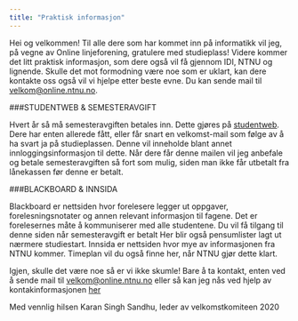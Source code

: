 ```yaml
---
title: "Praktisk informasjon"
---
```


Hei og velkommen! Til alle dere som har kommet inn på informatikk vil jeg, på vegne av Online linjeforening, gratulere med studieplass! Videre kommer det litt praktisk informasjon, som dere også vil få gjennom IDI, NTNU og lignende. Skulle det mot formodning være noe som er uklart, kan dere kontakte oss også vil vi hjelpe etter beste evne. Du kan sende mail til velkom@online.ntnu.no.

###STUDENTWEB & SEMESTERAVGIFT

Hvert år så må semesteravgiften betales inn. Dette gjøres på [studentweb](https://fsweb.no/studentweb/velgInstitusjon.jsf). Dere har enten allerede fått, eller får snart en velkomst-mail som følge av å ha svart ja på studieplassen. Denne vil inneholde blant annet innloggingsinformasjon til dette. Når dere får denne mailen vil jeg anbefale og betale semesteravgiften så fort som mulig, siden man ikke får utbetalt fra lånekassen før denne er betalt. 

###BLACKBOARD & INNSIDA

Blackboard er nettsiden hvor forelesere legger ut oppgaver, forelesningsnotater og annen relevant informasjon til fagene. Det er forelesernes måte å kommuniserer med alle studentene. Du vil få tilgang til denne siden når semesteravgift er betalt Her blir også pensumlister lagt ut nærmere studiestart. Innsida er nettsiden hvor mye av informasjonen fra NTNU kommer. Timeplan vil du også finne her, når NTNU gjør dette klart.

Igjen, skulle det være noe så er vi ikke skumle! Bare å ta kontakt, enten ved å sende mail til velkom@online.ntnu.no eller så kan jeg nås ved hjelp av kontakinformasjonen [her](https://online.ntnu.no/profile/public/1963) 

Med vennlig hilsen Karan Singh Sandhu, leder av velkomstkomiteen 2020